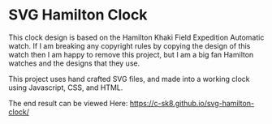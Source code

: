 # SVG Hamilton Clock

This clock design is based on the Hamilton Khaki Field Expedition Automatic watch. If I am breaking any copyright rules by copying the design of this watch then I am happy to remove this project, but I am a big fan Hamilton watches and the designs that they use.

This project uses hand crafted SVG files, and made into a working clock using Javascript, CSS, and HTML.

The end result can be viewed Here: https://c-sk8.github.io/svg-hamilton-clock/
